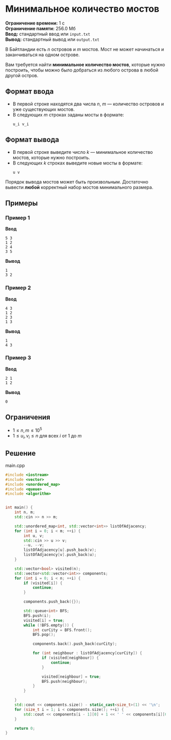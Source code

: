 # Минимальное количество мостов

**Ограничение времени:** 1 с  
**Ограничение памяти:** 256.0 Мб  
**Ввод:** стандартный ввод или `input.txt`  
**Вывод:** стандартный вывод или `output.txt`

В Байтландии есть $n$ островов и $m$ мостов. Мост не может начинаться и заканчиваться на одном острове.

Вам требуется найти **минимальное количество мостов**, которые нужно построить, чтобы можно было добраться из любого острова в любой другой остров.

## Формат ввода

- В первой строке находятся два числа $n$, $m$ — количество островов и уже существующих мостов.
- В следующих $m$ строках заданы мосты в формате:  
  ```
  u_i v_i
  ```

## Формат вывода

- В первой строке выведите число $k$ — минимальное количество мостов, которые нужно построить.
- В следующих $k$ строках выведите новые мосты в формате:  
  ```
  u v
  ```

Порядок вывода мостов может быть произвольным. Достаточно вывести **любой** корректный набор мостов минимального размера.

## Примеры

### Пример 1

**Ввод**  
```
5 3
1 2
2 4
3 5
```

**Вывод**  
```
1
3 2
```

### Пример 2

**Ввод**  
```
4 3
1 2
2 3
1 3
```

**Вывод**  
```
1
4 3
```

### Пример 3

**Ввод**  
```
2 1
1 2
```

**Вывод**  
```
0
```

## Ограничения

- $1 \leq n, m \leq 10^5$
- $1 \leq u_i, v_i \leq n$ для всех $i$ от $1$ до $m$
## Решение

main.cpp
```cpp
#include <iostream>
#include <vector>
#include <unordered_map>
#include <queue>
#include <algorithm>


int main() {
    int n, m;
    std::cin >> n >> m;

    std::unordered_map<int, std::vector<int>> listOfAdjacency;
    for (int i = 0; i < m; ++i) {
        int u, v;
        std::cin >> u >> v;
        --u, --v;
        listOfAdjacency[u].push_back(v);
        listOfAdjacency[v].push_back(u);
    }

    std::vector<bool> visited(n);
    std::vector<std::vector<int>> components;
    for (int i = 0; i < n; ++i) {
        if (visited[i]) {
            continue;
        }

        components.push_back({});

        std::queue<int> BFS;
        BFS.push(i);
        visited[i] = true;
        while (!BFS.empty()) {
            int curCity = BFS.front();
            BFS.pop();

            components.back().push_back(curCity);

            for (int neighbour : listOfAdjacency[curCity]) {
                if (visited[neighbour]) {
                    continue;
                }

                visited[neighbour] = true;
                BFS.push(neighbour);
            }
        }

    }
    std::cout << components.size() - static_cast<size_t>(1) << '\n';
    for (size_t i = 1; i < components.size(); ++i) {
        std::cout << components[i - 1][0] + 1 << ' ' << components[i][0] + 1 << '\n';
    }

    return 0;
}
```

